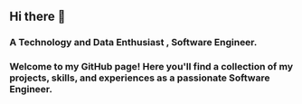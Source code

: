 ## Hi there 👋

### A Technology and Data Enthusiast , Software Engineer.
### Welcome to my GitHub page! Here you'll find a collection of my projects, skills, and experiences as a passionate Software Engineer.
